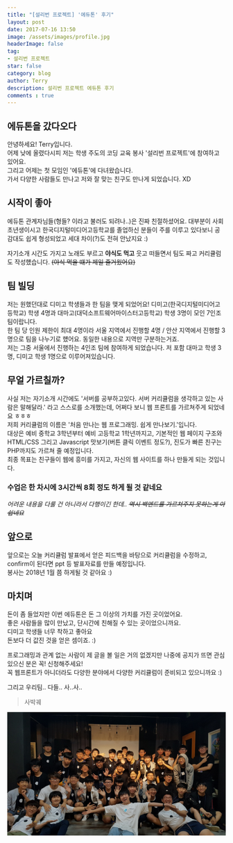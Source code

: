 ```yaml
---
title: "[설리번 프로젝트] '에듀톤' 후기"
layout: post
date: 2017-07-16 13:50
image: /assets/images/profile.jpg
headerImage: false
tag:
- 설리번 프로젝트
star: false
category: blog
author: Terry
description: 설리번 프로젝트 에듀톤 후기
comments : true
---
```


에듀톤을 갔다오다
---
안녕하세요! Terry입니다.  
어제 낮에 올렸다시피 저는 학생 주도의 코딩 교육 봉사 '설리번 프로젝트'에 참여하고 있어요.  
그리고 어제는 첫 모임인 '에듀톤'에 다녀왔습니다.  
가서 다양한 사람들도 만나고 저와 잘 맞는 친구도 만나게 되었습니다. XD  
  
시작이 좋아
---
에듀톤 관계자님들(형들? 이라고 불러도 되려나..)은 진짜 친절하셨어요. 대부분이 사회초년생이시고 한국디지털미디어고등학교를 졸업하신 분들이 주를 이루고 있다보니 공감대도 쉽게 형성되었고 세대 차이(?)도 전혀 안났지요 :)  
  
자기소개 시간도 가지고 노래도 부르고 **야식도 먹고** 웃고 떠들면서 팀도 짜고 커리큘럼도 작성헀습니다. ~~(야식 먹을 떄가 제일 즐거웠어요)~~  

팀 빌딩
---
저는 원했던대로 디미고 학생들과 한 팀을 맺게 되었어요! 디미고(한국디지털미디어고등학교) 학생 4명과 대마고(대덕소프트웨어마이스터고등학교) 학생 3명이 모인 7인조 팀이랍니다.  
한 팀 당 인원 제한이 최대 4명이라 서울 지역에서 진행할 4명 / 안산 지역에서 진행할 3명으로 팀을 나누기로 헀어요. 동일한 내용으로 지역만 구분하는거죠.  
저는 그중 서울에서 진행하는 4인조 팀에 참여하게 되었습니다. 저 포함 대마고 학생 3명, 디미고 학생 1명으로 이루어져있습니다.  

무얼 가르칠까? 
---
사실 저는 자기소개 시간에도 '서버를 공부하고있다. 서버 커리큘럼을 생각하고 있는 사람은 말해달라.' 라고 스스로를 소개했는데, 어쩌다 보니 웹 프론트를 가르쳐주게 되었네요 ㅎㅎㅎ  
저희 커리큘럼의 이름은 '처음 만나는 웹 프로그래밍. 쉽게 만나보기.'입니다.  
대상은 예비 중학교 3학년부터 예비 고등학교 1학년까지고, 기본적인 웹 페이지 구조와 HTML/CSS 그리고 Javascript 맛보기(버튼 클릭 이벤트 정도?), 진도가 빠른 친구는 PHP까지도 가르쳐 줄 예정입니다.  
최종 목표는 친구들이 웹에 흥미를 가지고, 자신의 웹 사이트를 하나 만들게 되는 것입니다.
### 수업은 한 차시에 3시간씩 8회 정도 하게 될 것 같네요  

_어려운 내용을 다룰 건 아니라서 다행이긴 한데.. ~~역시 백엔드를 가르쳐주지 못하는게 아쉽네요~~_  

앞으로
---
앞으로는 오늘 커리큘럼 발표에서 얻은 피드백을 바탕으로 커리큘럼을 수정하고, confirm이 된다면 ppt 등 발표자료를 만들 예정입니다.  
봉사는 2018년 1월 쯤 하게될 것 같아요 :)  

마치며
---
돈이 좀 들었지만 이번 에듀톤은 돈 그 이상의 가치를 가진 곳이었어요.  
좋은 사람들을 많이 만났고, 단시간에 친해질 수 있는 곳이었으니까요.  
디미고 학생들 너무 착하고 좋아요  
돈보다 더 값진 것을 얻은 셈이죠. :)  
  
프로그래밍과 관계 없는 사람이 제 글을 볼 일은 거의 없겠지만 나중에 공지가 뜨면 관심있으신 분은 꼭! 신청해주세요!  
꼭 웹프론트가 아니더라도 다양한 분야에서 다양한 커리큘럼이 준비되고 있으니까요 :)  

그리고 우리팀.. 다들.. 사..사..

> 사박궤  

![에듀톤 단체사진](../assets/images/postresources/설리번단체사진.jpg)